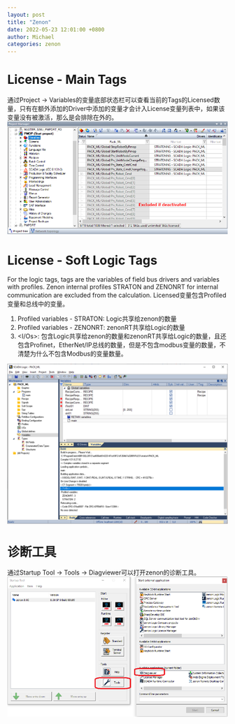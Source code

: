 ```yaml
---
layout: post
title: "Zenon"
date: 2022-05-23 12:01:00 +0800
author: Michael
categories: zenon
---
```


# License - Main Tags
通过Project -> Variables的变量底部状态栏可以查看当前的Tags的Licensed数量，只有在额外添加的Driver中添加的变量才会计入License变量列表中，如果该变量没有被激活，那么是会排除在外的。  
![日志文件夹](/assets/zenon/MainLicenseTags.png) 

# License - Soft Logic Tags
For the logic tags, tags are the variables of field bus drivers and variables with profiles. Zenon internal profiles STRATON and ZENONRT for internal communication are excluded from the calculation. Licensed变量包含Profiled变量和总线中的变量。  

1. Profiled variables - STRATON: Logic共享给zenon的数量
2. Profiled variables - ZENONRT: zenonRT共享给Logic的数量
3. <I/Os>: 包含Logic共享给zenon的数量和zenonRT共享给Logic的数量，且还包含Profinet，EtherNet/IP总线的数量，但是不包含modbus变量的数量，不清楚为什么不包含Modbus的变量数量。

![日志文件夹](/assets/zenon/ProfiledIOVariables.png)  

# 诊断工具
通过Startup Tool -> Tools -> Diagviewer可以打开zenon的诊断工具。  
![日志文件夹](/assets/zenon/DiagViewerTools.png)  
